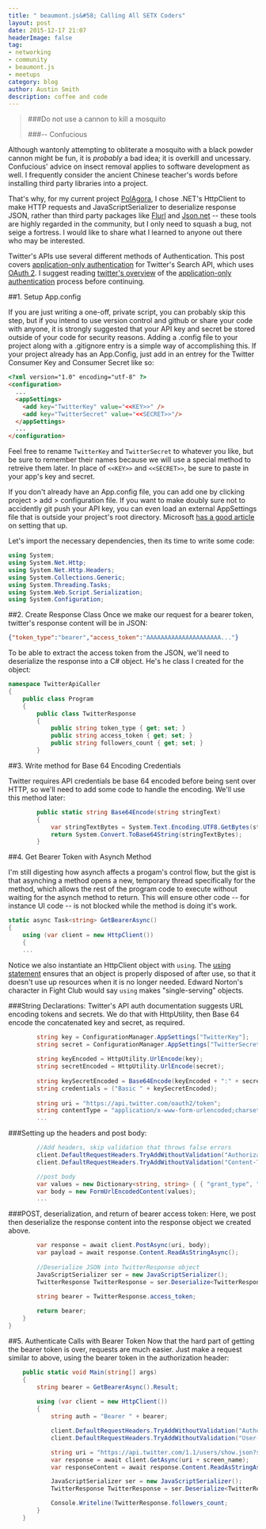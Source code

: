 ```yaml
---
title: " beaumont.js&#58; Calling All SETX Coders"
layout: post
date: 2015-12-17 21:07
headerImage: false
tag:
- networking
- community
- beaumont.js
- meetups
category: blog
author: Austin Smith
description: coffee and code
---
```


>###Do not use a cannon to kill a mosquito 
>
>###-- Confucious

Although wantonly attempting to obliterate a mosquito with a black powder cannon might be fun, it is *probably* a bad idea; it is overkill and uncessary. Confucious' advice on insect removal applies to software development as well. I frequently consider the ancient Chinese teacher's words before installing third party libraries into a project.

That's why, for my current project [PolAgora](/polagora.html), I chose .NET's HttpClient to make HTTP requests and JavaScriptSerializer to deserialize response JSON, rather than third party packages like [Flurl](htstp://tmenier.github.io/Flurl/) and [Json.net](http://www.newtonsoft.com/json) -- these tools are highly regarded in the community, but I only need to squash a bug, not seige a fortress. I would like to share what I learned to anyone out there who may be interested.

Twitter's APIs use several different methods of Authentication. This post covers [application-only authentication](https://dev.twitter.com/oauth/application-only) for Twitter's Search API, which uses [OAuth 2](http://tools.ietf.org/html/rfc6749). I suggest reading [twitter's overview](https://dev.twitter.com/oauth/application-only) of the [application-only authentication](https://dev.twitter.com/oauth/application-only) process before continuing.

##1. Setup App.config

If you are just writing a one-off, private script, you can probably skip this step, but if you intend to use version control and github or share your code with anyone, it is strongly suggested that your API key and secret be stored outside of your code for security reasons. Adding a .config file to your project along with a .gitignore entry is a simple way of accomplishing this. If your project already has an App.Config, just add in an entrey for the Twitter Consumer Key and Consumer Secret like so:

```html
<?xml version="1.0" encoding="utf-8" ?>
<configuration>
  ...
  <appSettings>
    <add key="TwitterKey" value="<<KEY>>" />
    <add key="TwitterSecret" value="<<SECRET>>"/>
  </appSettings>
  ...
</configuration>
```
Feel free to rename `TwitterKey` and `TwitterSecret` to whatever you like, but be sure to remember their names because we will use a special method to retreive them later. In place of `<<KEY>>` and `<<SECRET>>`, be sure to paste in your app's key and secret. 

<!-- Verify configuration file adding process -->
If you don't already have an App.config file, you can add one by clicking project > add > configuration file. If you want to make doubly sure not to accidently git push your API key, you can even load an external AppSettings file that is outside your project's root directory. Microsoft [has a good article](http://www.asp.net/identity/overview/features-api/best-practices-for-deploying-passwords-and-other-sensitive-data-to-aspnet-and-azure) on setting that up.

Let's import the necessary dependencies, then its time to write some code:

```csharp
using System;
using System.Net.Http;
using System.Net.Http.Headers;
using System.Collections.Generic;
using System.Threading.Tasks;
using System.Web.Script.Serialization;
using System.Configuration;
```

##2. Create Response Class
Once we make our request for a bearer token, twitter's response content will be in JSON:

```json
{"token_type":"bearer","access_token":"AAAAAAAAAAAAAAAAAAAAA..."}
```

To be able to extract the access token from the JSON, we'll need to deserialize the response into a C# object. He's he class I created for the object:

<!-- verify needed DLLs -->

```csharp
namespace TwitterApiCaller
{
    public class Program
    {
        public class TwitterResponse
        {
            public string token_type { get; set; }
            public string access_token { get; set; }
            public string followers_count { get; set; }
        }
```

##3. Write method for Base 64 Encoding Credentials

Twitter requires API credentials be base 64 encoded before being sent over HTTP, so we'll need to add some code to handle the encoding. We'll use this method later: 

```csharp
        public static string Base64Encode(string stringText)
        {
            var stringTextBytes = System.Text.Encoding.UTF8.GetBytes(stringText);
            return System.Convert.ToBase64String(stringTextBytes);
        }
```

##4. Get Bearer Token with Asynch Method

I'm still digesting how asynch affects a progam's control flow, but the gist is that asynching a method opens a new, temporary thread specifically for the method, which allows the rest of the program code to execute without waiting for the asynch method to return. This will ensure other code -- for instance UI code -- is not blocked while the method is doing it's work.

```csharp
static async Task<string> GetBearerAsync()
{
    using (var client = new HttpClient())
    {
    ...
```

Notice we also instantiate an HttpClient object with `using`. The [using statement](https://msdn.microsoft.com/en-us/library/yh598w02.aspx) ensures that an object is properly disposed of after use, so that it doesn't use up resources when it is no longer needed. Edward Norton's character in Fight Club would say `using` makes "single-serving" objects. 


###String Declarations:
Twitter's API auth documentation suggests URL encoding tokens and secrets. We do that with HttpUtility, then Base 64 encode the concatenated key and secret, as required. 

```csharp       
        string key = ConfigurationManager.AppSettings["TwitterKey"];
        string secret = ConfigurationManager.AppSettings["TwitterSecret"];
        
        string keyEncoded = HttpUtility.UrlEncode(key);
        string secretEncoded = HttpUtility.UrlEncode(secret);
        
        string keySecretEncoded = Base64Encode(keyEncoded + ":" + secretEncoded);
        string credentials = ("Basic " + keySecretEncoded);
        
        string uri = "https://api.twitter.com/oauth2/token";
        string contentType = "application/x-www-form-urlencoded;charset=UTF-8";
        ...
```

###Setting up the headers and post body:


```csharp    
        //Add headers, skip validation that throws false errors
        client.DefaultRequestHeaders.TryAddWithoutValidation("Authorization", credentials);
        client.DefaultRequestHeaders.TryAddWithoutValidation("Content-Type", contentType);

        //post body
        var values = new Dictionary<string, string> { { "grant_type", "client_credentials" } };
        var body = new FormUrlEncodedContent(values);
        ...
```

###POST, deserialization, and return of bearer access token:
Here, we post then deserialize the response content into the response object we created above. 

```csharp
        var response = await client.PostAsync(uri, body);
        var payload = await response.Content.ReadAsStringAsync();
        
        //Deserialize JSON into TwitterResponse object
        JavaScriptSerializer ser = new JavaScriptSerializer();
        TwitterResponse TwitterResponse = ser.Deserialize<TwitterResponse>(payload);
        
        string bearer = TwitterResponse.access_token;

        return bearer;
    }
}
```

##5. Authenticate Calls with Bearer Token
Now that the hard part of getting the bearer token is over, requests are much easier. Just make a request similar to above, using the bearer token in the authorization header:

```csharp
    public static void Main(string[] args)
    {
        string bearer = GetBearerAsync().Result;
        
        using (var client = new HttpClient())
        {
            string auth = "Bearer " + bearer;

            client.DefaultRequestHeaders.TryAddWithoutValidation("Authorization", auth);
            client.DefaultRequestHeaders.TryAddWithoutValidation("User-Agent", "YourApplication");

            string uri = "https://api.twitter.com/1.1/users/show.json?screen_name=";
            var response = await client.GetAsync(uri + screen_name);
            var responseContent = await response.Content.ReadAsStringAsync();

            JavaScriptSerializer ser = new JavaScriptSerializer();
            TwitterResponse TwitterResponse = ser.Deserialize<TwitterResponse>(responseContent);

            Console.Writeline(TwitterResponse.followers_count;
        }
    }
```